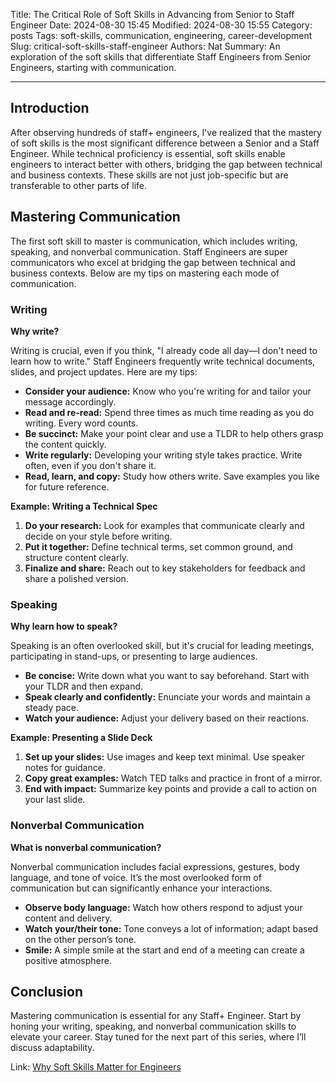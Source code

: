 Title: The Critical Role of Soft Skills in Advancing from Senior to Staff Engineer
Date: 2024-08-30 15:45
Modified: 2024-08-30 15:55
Category: posts
Tags: soft-skills, communication, engineering, career-development
Slug: critical-soft-skills-staff-engineer
Authors: Nat
Summary: An exploration of the soft skills that differentiate Staff Engineers from Senior Engineers, starting with communication.

---

## Introduction

After observing hundreds of staff+ engineers, I've realized that the mastery of soft skills is the most significant difference between a Senior and a Staff Engineer. While technical proficiency is essential, soft skills enable engineers to interact better with others, bridging the gap between technical and business contexts. These skills are not just job-specific but are transferable to other parts of life.

## Mastering Communication

The first soft skill to master is communication, which includes writing, speaking, and nonverbal communication. Staff Engineers are super communicators who excel at bridging the gap between technical and business contexts. Below are my tips on mastering each mode of communication.

### Writing

**Why write?**

Writing is crucial, even if you think, "I already code all day—I don't need to learn how to write." Staff Engineers frequently write technical documents, slides, and project updates. Here are my tips:

- **Consider your audience:** Know who you're writing for and tailor your message accordingly.
- **Read and re-read:** Spend three times as much time reading as you do writing. Every word counts.
- **Be succinct:** Make your point clear and use a TLDR to help others grasp the content quickly.
- **Write regularly:** Developing your writing style takes practice. Write often, even if you don't share it.
- **Read, learn, and copy:** Study how others write. Save examples you like for future reference.

**Example: Writing a Technical Spec**

1. **Do your research:** Look for examples that communicate clearly and decide on your style before writing.
2. **Put it together:** Define technical terms, set common ground, and structure content clearly.
3. **Finalize and share:** Reach out to key stakeholders for feedback and share a polished version.

### Speaking

**Why learn how to speak?**

Speaking is an often overlooked skill, but it's crucial for leading meetings, participating in stand-ups, or presenting to large audiences. 

- **Be concise:** Write down what you want to say beforehand. Start with your TLDR and then expand.
- **Speak clearly and confidently:** Enunciate your words and maintain a steady pace.
- **Watch your audience:** Adjust your delivery based on their reactions.

**Example: Presenting a Slide Deck**

1. **Set up your slides:** Use images and keep text minimal. Use speaker notes for guidance.
2. **Copy great examples:** Watch TED talks and practice in front of a mirror.
3. **End with impact:** Summarize key points and provide a call to action on your last slide.

### Nonverbal Communication

**What is nonverbal communication?**

Nonverbal communication includes facial expressions, gestures, body language, and tone of voice. It’s the most overlooked form of communication but can significantly enhance your interactions.

- **Observe body language:** Watch how others respond to adjust your content and delivery.
- **Watch your/their tone:** Tone conveys a lot of information; adapt based on the other person’s tone.
- **Smile:** A simple smile at the start and end of a meeting can create a positive atmosphere.

## Conclusion

Mastering communication is essential for any Staff+ Engineer. Start by honing your writing, speaking, and nonverbal communication skills to elevate your career. Stay tuned for the next part of this series, where I’ll discuss adaptability.

Link: [Why Soft Skills Matter for Engineers](https://pathtostaff.substack.com/p/weak-soft-skills-why-you-are-stuck)

